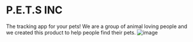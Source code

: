 # P.E.T.S INC
The tracking app for your pets! We are a group of animal loving people and we created this product to help people find their pets.
![image](https://user-images.githubusercontent.com/19877423/201534095-aa849279-9987-4b81-9b55-7afe02cd2634.png)
